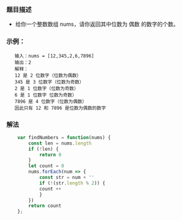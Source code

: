 <!--
 * @Author: your name
 * @Date: 2020-03-20 23:25:43
 * @LastEditTime: 2020-03-20 23:26:44
 * @LastEditors: Please set LastEditors
 * @Description: In User Settings Edit
 * @FilePath: /leetcode/1251-1300/1295_统计位数为偶数的数字.md
 -->
 ### 题目描述
 + 给你一个整数数组 nums，请你返回其中位数为 偶数 的数字的个数。

 ### 示例：
 ```
    输入：nums = [12,345,2,6,7896]
    输出：2
    解释：
    12 是 2 位数字（位数为偶数） 
    345 是 3 位数字（位数为奇数）  
    2 是 1 位数字（位数为奇数） 
    6 是 1 位数字 位数为奇数） 
    7896 是 4 位数字（位数为偶数）  
    因此只有 12 和 7896 是位数为偶数的数字
 ```
 
 ### 解法
```js
    var findNumbers = function(nums) {
        const len = nums.length
        if (!len) {
            return 0
        }
        let count = 0
        nums.forEach(num => {
            const str = num + ''
            if (!(str.length % 2)) {
            count ++ 
            }
        })
        return count
    };
```